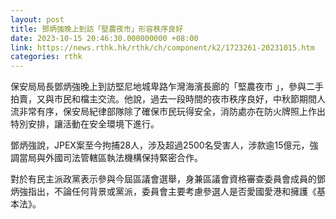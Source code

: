 ```yaml
---
layout: post
title: 鄧炳強晚上到訪「堅農夜市」形容秩序良好
date: 2023-10-15 20:46:30.000000000 +08:00
link: https://news.rthk.hk/rthk/ch/component/k2/1723261-20231015.htm
categories: rthk
---
```


保安局局長鄧炳強晚上到訪堅尼地城卑路乍灣海濱長廊的「堅農夜市 」，參與二手拍賣，又與市民和檔主交流。他說，過去一段時間的夜市秩序良好，中秋節期間人流非常有序，保安局紀律部隊除了確保市民玩得安全，消防處亦在防火牌照上作出特別安排，讓活動在安全環境下進行。

鄧炳強說，JPEX案至今拘捕28人，涉及超過2500名受害人，涉款逾15億元，強調當局與外國司法管轄區執法機構保持緊密合作。

對於有民主派政黨表示參與今屆區議會選舉，身兼區議會資格審查委員會成員的鄧炳強指出，不論任何背景或黨派，委員會主要考慮參選人是否愛國愛港和擁護《基本法》。
